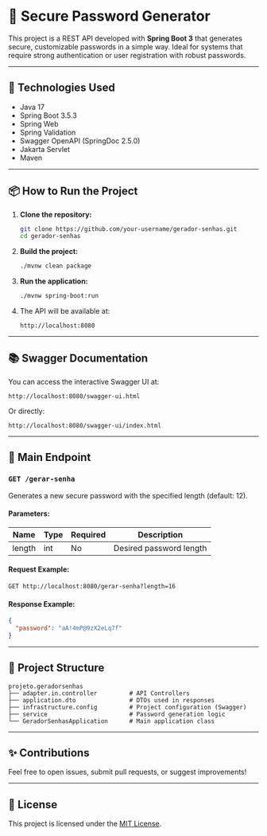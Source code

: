 # 🔐 Secure Password Generator

This project is a REST API developed with **Spring Boot 3** that generates secure, customizable passwords in a simple way. Ideal for systems that require strong authentication or user registration with robust passwords.

---

## 🚀 Technologies Used

- Java 17
- Spring Boot 3.5.3
- Spring Web
- Spring Validation
- Swagger OpenAPI (SpringDoc 2.5.0)
- Jakarta Servlet
- Maven

---

## 📦 How to Run the Project

1. **Clone the repository:**

   ```bash
   git clone https://github.com/your-username/gerador-senhas.git
   cd gerador-senhas
   ```

2. **Build the project:**

   ```bash
   ./mvnw clean package
   ```

3. **Run the application:**

   ```bash
   ./mvnw spring-boot:run
   ```

4. The API will be available at:

   ```
   http://localhost:8080
   ```

---

## 📚 Swagger Documentation

You can access the interactive Swagger UI at:

```
http://localhost:8080/swagger-ui.html
```

Or directly:

```
http://localhost:8080/swagger-ui/index.html
```

---

## 🔄 Main Endpoint

### `GET /gerar-senha`

Generates a new secure password with the specified length (default: 12).

#### Parameters:

| Name   | Type | Required | Description             |
| ------ | ---- | -------- | ----------------------- |
| length | int  | No       | Desired password length |

#### Request Example:

```
GET http://localhost:8080/gerar-senha?length=16
```

#### Response Example:

```json
{
  "password": "aA!4mP@9zX2eLq7f"
}
```

---

## 📁 Project Structure

```
projeto.geradorsenhas
├── adapter.in.controller         # API Controllers
├── application.dto               # DTOs used in responses
├── infrastructure.config         # Project configuration (Swagger)
├── service                       # Password generation logic
└── GeradorSenhasApplication      # Main application class
```

---

## ✨ Contributions

Feel free to open issues, submit pull requests, or suggest improvements!

---

## 📝 License

This project is licensed under the [MIT License](LICENSE).
